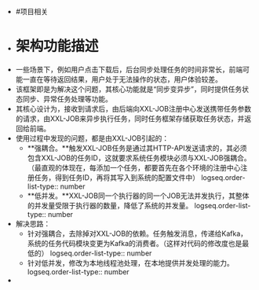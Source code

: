 - #项目相关
- # 架构功能描述
- 一些场景下，例如用户点击下载后，后台同步处理任务的时间非常长，前端可能一直在等待返回结果，用户处于无法操作的状态，用户体验较差。
- 该框架即是为解决这个问题，其核心功能就是“同步变异步”，同时提供任务状态同步、异常任务处理等功能。
- 其核心设计为，接收到请求后，由后端向XXL-JOB注册中心发送携带任务参数的请求，由XXL-JOB来异步执行任务，同时任务框架存储获取任务状态，并返回给前端。
- 使用过程中发现的问题，都是由XXL-JOB引起的：
	- **强耦合。**触发XXL-JOB任务是通过其HTTP-API发送请求的，其必须包含XXL-JOB的任务ID，这就要求系统任务模块必须与XXL-JOB强耦合。（最直观的体现在，每添加一个任务，都要首先在各个环境的注册中心注册任务，得到任务ID，再将其写入到系统的配置文件中）
	  logseq.order-list-type:: number
	- **低并发。**XXL-JOB同一个执行器的同一个JOB无法并发执行，其整体的并发量受限于执行器的数量，降低了系统的并发量。
	  logseq.order-list-type:: number
- 解决思路：
	- 针对强耦合，去除掉对XXL-JOB的依赖。任务触发消息，传递给Kafka，系统的任务代码模块变更为Kafka的消费者。（这样对代码的修改度也是最低的）
	  logseq.order-list-type:: number
	- 针对低并发，修改为本地线程池处理，在本地提供并发处理的能力。
	  logseq.order-list-type:: number
-